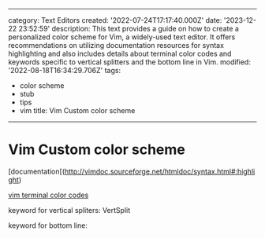 ------
category: Text Editors
created: '2022-07-24T17:17:40.000Z'
date: '2023-12-22 23:52:59'
description: This text provides a guide on how to create a personalized color scheme
  for Vim, a widely-used text editor. It offers recommendations on utilizing documentation
  resources for syntax highlighting and also includes details about terminal color
  codes and keywords specific to vertical splitters and the bottom line in Vim.
modified: '2022-08-18T16:34:29.706Z'
tags:
- color scheme
- stub
- tips
- vim
title: Vim Custom color scheme
------

# Vim Custom color scheme

[documentation[(http://vimdoc.sourceforge.net/htmldoc/syntax.html#:highlight)

[vim terminal color codes](https://www.ditig.com/256-colors-cheat-sheet)

keyword for vertical spliters:
VertSplit

keyword for bottom line:
